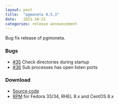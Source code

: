 ```yaml
---
layout: post
title:  "pgmoneta 0.5.3"
date:   2021-10-21
categories: release announcement
---
```


Bug fix release of pgmoneta.

### Bugs

* [#35](https://github.com/pgmoneta/pgmoneta/issues/35) Check directories during startup
* [#36](https://github.com/pgmoneta/pgmoneta/issues/36) Sub processes has open listen ports

### Download

* [Source code](https://github.com/pgmoneta/pgmoneta/releases/download/0.5.3/pgmoneta-0.5.3.tar.gz)
* [RPM](https://yum.postgresql.org) for Fedora 33/34, RHEL 8.x and CentOS 8.x

